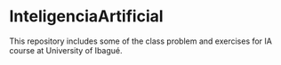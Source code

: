 # InteligenciaArtificial
This repository includes some of the class problem and exercises for IA course at University of Ibagué. 
